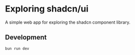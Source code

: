 # Exploring shadcn/ui

A simple web app for exploring the shadcn component library.

## Development

```bash
bun run dev
```
